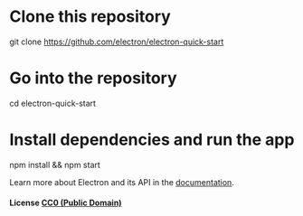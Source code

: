 

# Clone this repository
git clone https://github.com/electron/electron-quick-start
# Go into the repository
cd electron-quick-start
# Install dependencies and run the app
npm install && npm start

Learn more about Electron and its API in the [documentation](http://electron.atom.io/docs/latest).

#### License [CC0 (Public Domain)](LICENSE.md)
